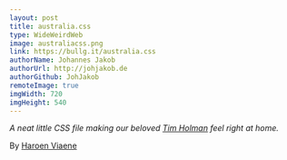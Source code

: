 ```yaml
---
layout: post
title: australia.css
type: WideWeirdWeb
image: australiacss.png
link: https://bullg.it/australia.css
authorName: Johannes Jakob
authorUrl: http://johjakob.de
authorGithub: JohJakob
remoteImage: true
imgWidth: 720
imgHeight: 540
---
```


_A neat little CSS file making our beloved [Tim Holman](http://tholman.com) feel right at home._

By [Haroen Viaene](https://haroen.me)
